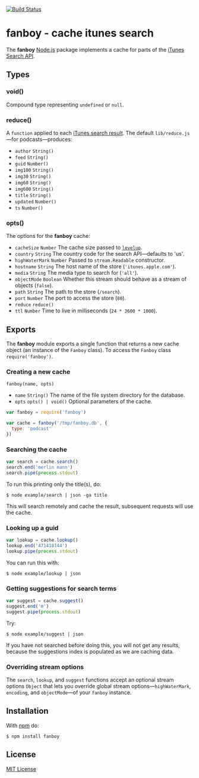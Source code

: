 [![Build Status](https://secure.travis-ci.org/michaelnisi/fanboy.svg)](http://travis-ci.org/michaelnisi/fanboy)

# fanboy - cache itunes search

The **fanboy** [Node.js](http://nodejs.org/) package implements a cache for parts of the [iTunes Search API](https://www.apple.com/itunes/affiliates/resources/documentation/itunes-store-web-service-search-api.html).

## Types

### void()

Compound type representing `undefined` or `null`.

### reduce()

A `function` applied to each [iTunes search result](https://www.apple.com/itunes/affiliates/resources/documentation/itunes-store-web-service-search-api.html#understand). The default `lib/reduce.js`—for podcasts—produces:

- `author` `String()`
- `feed` `String()`
- `guid` `Number()`
- `img100` `String()`
- `img30` `String()`
- `img60` `String()`
- `img600` `String()`
- `title` `String()`
- `updated` `Number()`
- `ts` `Number()`

### opts()

The options for the **fanboy** cache:

- `cacheSize` `Number` The cache size passed to [`levelup`](https://github.com/Level/levelup).
- `country` `String` The country code for the search API—defaults to 'us'.
- `highWaterMark` `Number` Passed to `stream.Readable` constructor.
- `hostname` `String` The host name of the store (`'itunes.apple.com'`).
- `media` `String` The media type to search for (`'all'`).
- `objectMode` `Boolean` Whether this stream should behave as a stream of objects (`false`).
- `path` `String` The path to the store (`/search`).
- `port` `Number` The port to access the store (`80`).
- `reduce` `reduce()`
- `ttl` `Number` Time to live in milliseconds (`24 * 3600 * 1000`).

## Exports

The **fanboy** module exports a single function that returns a new cache object (an instance of the `Fanboy` class). To access the `Fanboy` class `require('fanboy')`.

### Creating a new cache

`fanboy(name, opts)`

- `name` `String()` The name of the file system directory for the database.
- `opts` `opts() | void()` Optional parameters of the cache.

```js
var fanboy = require('fanboy')

var cache = fanboy('/tmp/fanboy.db', {
  type: 'podcast'
})
```

### Searching the cache

```js
var search = cache.search()
search.end('merlin mann')
search.pipe(process.stdout)
```

To run this printing only the title(s), do:

```
$ node example/search | json -ga title
```

This will search remotely and cache the result, subsequent requests will use the cache.

### Looking up a guid

```js
var lookup = cache.lookup()
lookup.end('471418144')
lookup.pipe(process.stdout)
```

You can run this with:

```
$ node example/lookup | json
```

### Getting suggestions for search terms

```js
var suggest = cache.suggest()
suggest.end('m')
suggest.pipe(process.stdout)
```

Try:

```
$ node example/suggest | json
```

If you have not searched before doing this, you will not get any results, because the suggestions index is populated as we are caching data.

### Overriding stream options

The `search`, `lookup`, and `suggest` functions accept an optional stream options `Object` that lets you override global stream options—`highWaterMark`, `encoding`, and `objectMode`—of your `fanboy` instance.

## Installation

With [npm](https://npmjs.org/package/fanboy) do:

```
$ npm install fanboy
```

## License

[MIT License](https://github.com/michaelnisi/fanboy/blob/master/LICENSE)

